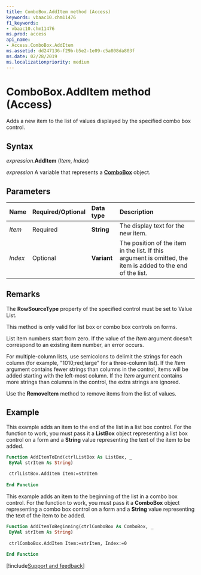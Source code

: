 ```yaml
---
title: ComboBox.AddItem method (Access)
keywords: vbaac10.chm11476
f1_keywords:
- vbaac10.chm11476
ms.prod: access
api_name:
- Access.ComboBox.AddItem
ms.assetid: dd247136-f29b-b5e2-1e09-c5a808da803f
ms.date: 02/28/2019
ms.localizationpriority: medium
---
```



# ComboBox.AddItem method (Access)

Adds a new item to the list of values displayed by the specified combo box control.


## Syntax

_expression_.**AddItem** (_Item_, _Index_)

_expression_ A variable that represents a **[ComboBox](Access.ComboBox.md)** object.


## Parameters

|Name|Required/Optional|Data type|Description|
|:-----|:-----|:-----|:-----|
| _Item_|Required|**String**|The display text for the new item.|
| _Index_|Optional|**Variant**|The position of the item in the list. If this argument is omitted, the item is added to the end of the list.|

## Remarks

The **RowSourceType** property of the specified control must be set to Value List.

This method is only valid for list box or combo box controls on forms.

List item numbers start from zero. If the value of the _Item_ argument doesn't correspond to an existing item number, an error occurs.

For multiple-column lists, use semicolons to delimit the strings for each column (for example, "1010;red;large" for a three-column list). If the _Item_ argument contains fewer strings than columns in the control, items will be added starting with the left-most column. If the _Item_ argument contains more strings than columns in the control, the extra strings are ignored.

Use the **RemoveItem** method to remove items from the list of values.


## Example

This example adds an item to the end of the list in a list box control. For the function to work, you must pass it a **ListBox** object representing a list box control on a form and a **String** value representing the text of the item to be added.

```vb
Function AddItemToEnd(ctrlListBox As ListBox, _ 
 ByVal strItem As String) 
 
 ctrlListBox.AddItem Item:=strItem 
 
End Function
```

This example adds an item to the beginning of the list in a combo box control. For the function to work, you must pass it a **ComboBox** object representing a combo box control on a form and a **String** value representing the text of the item to be added.

```vb
Function AddItemToBeginning(ctrlComboBox As ComboBox, _ 
 ByVal strItem As String) 
 
 ctrlComboBox.AddItem Item:=strItem, Index:=0 
 
End Function
```


[!include[Support and feedback](~/includes/feedback-boilerplate.md)]
